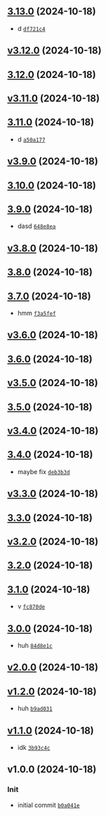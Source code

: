 ## [3.13.0](https://github.com/Norviah/test/compare/v3.12.0...3.13.0) (2024-10-18)

- d <code>[df721c4](https://github.com/Norviah/test/commit/df721c4011670c3de2587dc938c3771711fd76cd)</code>

## [v3.12.0](https://github.com/Norviah/test/compare/3.12.0...v3.12.0) (2024-10-18)

## [3.12.0](https://github.com/Norviah/test/compare/v3.11.0...3.12.0) (2024-10-18)

## [v3.11.0](https://github.com/Norviah/test/compare/3.11.0...v3.11.0) (2024-10-18)

## [3.11.0](https://github.com/Norviah/test/compare/v3.9.0...3.11.0) (2024-10-18)

- d <code>[a50a177](https://github.com/Norviah/test/commit/a50a17722c572ffad8f6cf1c199f05df561e8284)</code>

## [v3.9.0](https://github.com/Norviah/test/compare/3.10.0...v3.9.0) (2024-10-18)

## [3.10.0](https://github.com/Norviah/test/compare/3.9.0...3.10.0) (2024-10-18)

## [3.9.0](https://github.com/Norviah/test/compare/v3.8.0...3.9.0) (2024-10-18)

- dasd <code>[648e8ea](https://github.com/Norviah/test/commit/648e8eae0c7059317df64bafdcde9c13a0d0dd93)</code>

## [v3.8.0](https://github.com/Norviah/test/compare/3.8.0...v3.8.0) (2024-10-18)

## [3.8.0](https://github.com/Norviah/test/compare/3.7.0...3.8.0) (2024-10-18)

## [3.7.0](https://github.com/Norviah/test/compare/v3.6.0...3.7.0) (2024-10-18)

- hmm <code>[f3a5fef](https://github.com/Norviah/test/commit/f3a5fef08215af9c90d3263500f1a90b2cd10191)</code>

## [v3.6.0](https://github.com/Norviah/test/compare/3.6.0...v3.6.0) (2024-10-18)

## [3.6.0](https://github.com/Norviah/test/compare/v3.5.0...3.6.0) (2024-10-18)

## [v3.5.0](https://github.com/Norviah/test/compare/3.5.0...v3.5.0) (2024-10-18)

## [3.5.0](https://github.com/Norviah/test/compare/v3.4.0...3.5.0) (2024-10-18)

## [v3.4.0](https://github.com/Norviah/test/compare/3.4.0...v3.4.0) (2024-10-18)

## [3.4.0](https://github.com/Norviah/test/compare/v3.3.0...3.4.0) (2024-10-18)

- maybe fix <code>[deb3b3d](https://github.com/Norviah/test/commit/deb3b3d40aff0d4487a0e28f04b9fe85c1788fe7)</code>

## [v3.3.0](https://github.com/Norviah/test/compare/3.3.0...v3.3.0) (2024-10-18)

## [3.3.0](https://github.com/Norviah/test/compare/v3.2.0...3.3.0) (2024-10-18)

## [v3.2.0](https://github.com/Norviah/test/compare/3.2.0...v3.2.0) (2024-10-18)

## [3.2.0](https://github.com/Norviah/test/compare/3.1.0...3.2.0) (2024-10-18)

## [3.1.0](https://github.com/Norviah/test/compare/3.0.0...3.1.0) (2024-10-18)

- v <code>[fc870de](https://github.com/Norviah/test/commit/fc870de6a1697b8175a5d25b3910713b05f44ae2)</code>

## [3.0.0](https://github.com/Norviah/test/compare/v2.0.0...3.0.0) (2024-10-18)

- huh <code>[84d8e1c](https://github.com/Norviah/test/commit/84d8e1c19613e8940a4307956a0961afaaa1bfc8)</code>

## [v2.0.0](https://github.com/Norviah/test/compare/v1.2.0...v2.0.0) (2024-10-18)

## [v1.2.0](https://github.com/Norviah/test/compare/v1.1.0...v1.2.0) (2024-10-18)

- huh <code>[b9ad031](https://github.com/Norviah/test/commit/b9ad0318044d29caebeb780ed033f3b86fac969b)</code>

## [v1.1.0](https://github.com/Norviah/test/compare/v1.0.0...v1.1.0) (2024-10-18)

- idk <code>[3b93c4c](https://github.com/Norviah/test/commit/3b93c4c75cac6f7226202122b9a16598e4506d84)</code>

## v1.0.0 (2024-10-18)

### Init

- initial commit <code>[b0a041e](https://github.com/Norviah/test/commit/b0a041ecc73d0cc7078632da6f18e357c578ba5f)</code>